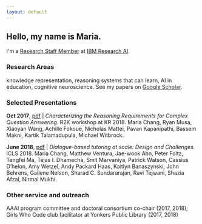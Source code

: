 ```yaml
---
layout: default
---
```


## Hello, my name is Maria.
I'm a [Research Staff Member](https://researcher.watson.ibm.com/researcher/view.php?person=ibm-Maria.Chang) at [IBM Research AI](https://www.research.ibm.com/ai/).  

### Research Areas
knowledge representation, reasoning systems that can learn, AI in education, cognitive neuroscience.  See my papers on [Google Scholar](https://scholar.google.com/citations?user=1xQr1U8AAAAJ&hl=en&oi=ao).

### Selected Presentations

**Oct 2017**, [pdf](assets/KR%20R2K%20workshop%202018.pdf) | *Characterizing the Reasoning Requirements for Complex Question Answering*. R2K workshop at KR 2018.  Maria Chang, Ryan Musa, Xiaoyan Wang, Achille Fokoue, Nicholas Mattei, Pavan Kapanipathi, Bassem Makni, Kartik Talamadupula, Michael Witbrock. 

**June 2018**, [pdf](assets/WDBT%20ICLS%202018.pdf) | *Dialogue-based tutoring at scale: Design and Challenges.*  ICLS 2018.  Maria Chang, Matthew Ventura, Jae-wook Ahn, Peter Foltz, Tengfei Ma, Tejas I. Dhamecha, Smit Marvaniya, Patrick Watson, Cassius D’helon, Amy Wetzel, Andy Packard Haas, Kaitlyn Banaszynski, John Behrens, Gailene Nelson, Sharad C. Sundararajan, Ravi Tejwani, Shazia Afzal, Nirmal Mukhi.

### Other service and outreach
AAAI program committee and doctoral consortium co-chair (2017, 2018); Girls Who Code club facilitator at Yonkers Public Library (2017, 2018)
